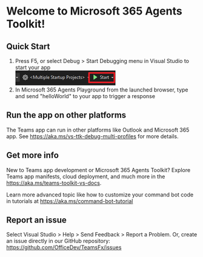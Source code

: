 # Welcome to Microsoft 365 Agents Toolkit!

## Quick Start

1. Press F5, or select Debug > Start Debugging menu in Visual Studio to start your app
</br>![image](https://raw.githubusercontent.com/OfficeDev/TeamsFx/dev/docs/images/visualstudio/debug/debug-button.png)
2. In Microsoft 365 Agents Playground from the launched browser, type and send "helloWorld" to your app to trigger a response


## Run the app on other platforms

The Teams app can run in other platforms like Outlook and Microsoft 365 app. See https://aka.ms/vs-ttk-debug-multi-profiles for more details.

## Get more info

New to Teams app development or Microsoft 365 Agents Toolkit? Explore Teams app manifests, cloud deployment, and much more in the https://aka.ms/teams-toolkit-vs-docs.

Learn more advanced topic like how to customize your command bot code in 
tutorials at https://aka.ms/command-bot-tutorial

## Report an issue

Select Visual Studio > Help > Send Feedback > Report a Problem. 
Or, create an issue directly in our GitHub repository:
https://github.com/OfficeDev/TeamsFx/issues
